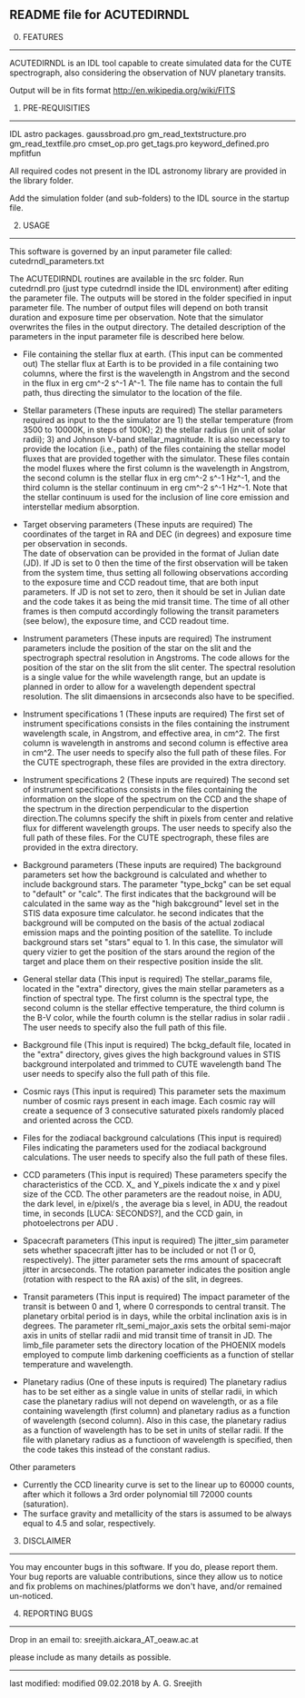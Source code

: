 

README file for ACUTEDIRNDL
---------------------------

0. FEATURES
-----------

ACUTEDIRNDL is an IDL tool capable to create simulated data for the CUTE spectrograph, also considering the observation of NUV planetary transits.

Output will be in fits format
http://en.wikipedia.org/wiki/FITS


1. PRE-REQUISITIES
------------------

IDL astro packages.
gaussbroad.pro
gm_read_textstructure.pro
gm_read_textfile.pro
cmset_op.pro
get_tags.pro
keyword_defined.pro
mpfitfun

All required codes not present in the IDL astronomy library are provided in the library folder.

Add the simulation folder (and sub-folders) to the IDL source in the startup file.

2. USAGE
--------
This software is governed by an input parameter file called: cutedrndl_parameters.txt

The ACUTEDIRNDL routines are available in the src folder. Run cutedrndl.pro (just type cutedrndl inside 
the IDL environment) after editing the parameter file.
The outputs will be stored in the folder specified in input parameter file. The number of output files will 
depend on both transit duration and exposure time per observation. Note that the simulator overwrites the 
files in the output directory. The detailed description of the parameters in the input parameter file is described here below.

- File containing the stellar flux at earth. (This input can be commented out)
The stellar flux at Earth is to be provided in a file containing two columns, where the first is the wavelength
in Angstrom and the second in the flux in erg cm^-2 s^-1 A^-1. The file name has to contain the full path, 
thus directing the simulator to the location of the file.

- Stellar parameters (These inputs are required)
The stellar parameters required as input to the the simulator are 1) the stellar temperature (from 3500 to 
10000K, in steps of 100K); 2) the stellar radius (in unit of solar radii); 3) and Johnson V-band stellar_magnitude. 
It is also necessary to provide the location (i.e., path) of the files containing the stellar model fluxes 
that are provided together with the simulator. These files contain the model fluxes where the first column 
is the wavelength in Angstrom, the second column is the stellar flux in erg cm^-2 s^-1 Hz^-1, and the third 
column is the stellar continuum in erg cm^-2 s^-1 Hz^-1. Note that the stellar continuum is used for the 
inclusion of line core emission and interstellar medium absorption.

- Target observing parameters (These inputs are required)
The coordinates of the target in RA and DEC (in degrees) and exposure time per observation in seconds.	
The date of observation can be provided in the format of Julian date (JD). If JD is set to 0 then the time 
of the first observation will be taken from the system time, thus setting all following observations 
according to the exposure time and CCD readout time, that are both input parameters. If JD is not set to 
zero, then it should be set in Julian date and the code takes it as being the mid transit time. The time of 
all other frames is then computd accordingly following the transit parameters (see below), the exposure time,
 and CCD readout time.

- Instrument parameters (These inputs are required)
The instrument parameters include the position of the star on the slit and the spectrograph spectral 
resolution in Angstroms. The code allows for the position of the star on the slit from the slit center. The spectral 
resolution is a single value for the while wavelength range, but an update is planned in order to allow for 
a wavelength dependent spectral resolution. The slit dimaensions in arcseconds also have to be specified.

- Instrument specifications 1 (These inputs are required)
The first set of instrument specifications consists in the files containing the instrument wavelength scale,
 in Angstrom, and effective area, in cm^2. The first column is wavelength in anstroms and second column is effective area in cm^2.
 The user needs to specify also the full path of these files. For the CUTE spectrograph, these files are 
 provided in the extra directory. 

- Instrument specifications 2 (These inputs are required)
The second set of instrument specifications consists in the files containing the information on the slope of
 the spectrum on the CCD and the shape of the spectrum in the direction perpendicular to the dispertion 
 direction.The columns specify the shift in pixels from center and relative flux for different wavelength 
 groups. The user needs to specify also the full path of these files. For the CUTE spectrograph, these files
 are provided in the extra directory.

- Background parameters (These inputs are required)
The background parameters set how the background is calculated and whether to include background stars. The
 parameter "type_bckg" can be set equal to "default" or "calc". The first indicates that the background will
 be calculated in the same way as the "high bakcground" level set in the STIS data exposure time calculator. 
 he second indicates that the background will be computed on the basis of the actual zodiacal emission maps and the pointing 
 position of the satellite. To include background stars set "stars" equal to 1. In this case, 
 the simulator will query vizier to get the position of the stars around the region of the target and place them on their 
 respective position inside the slit.

- General stellar data (This input is required)
The stellar_params file, located in the "extra" directory, gives the main stellar parameters as a finction 
of spectral type. The first column is the spectral type, the second column is the stellar effective 
temperature, the third column is the B-V color, while the fourth column is the stellar radius in solar radii
. The user needs to specify also the full path of this file.

- Background file (This input is required)
The bckg_default file, located in the "extra" directory, gives gives the high background values in
STIS background interpolated and trimmed to CUTE wavelength band The user needs to specify also the full 
path of this file.

- Cosmic rays (This input is required)
This parameter sets the maximum number of cosmic rays present in each image. Each cosmic ray will create a 
sequence of 3 consecutive saturated pixels randomly placed and oriented across the CCD.

- Files for the zodiacal background calculations (This input is required)
Files indicating the parameters used for the zodiacal background calculations. The user needs to specify 
also the full path of these files.

- CCD parameters (This input is required)
These parameters specify the characteristics of the CCD. X_ and Y_pixels indicate the x and y pixel size of
 the CCD. The other parameters are the readout noise, in ADU, the dark level, in e/pixel/s , the average bia
 s level, in ADU, the readout time, in seconds [LUCA: SECONDS?], and the CCD gain, in photoelectrons per ADU . 

- Spacecraft parameters (This input is required)
The jitter_sim parameter sets whether spacecraft jitter has to be included or not (1 or 0, respectively). 
The jitter parameter sets the rms amount of spacecraft jitter in arcseconds. The rotation parameter indicates
the position angle (rotation with respect to the RA axis) of the slit, in degrees.
	
- Transit parameters (This input is required)
The impact parameter of the transit is between 0 and 1, where 0 corresponds to central transit.
 The planetary orbital period is in days, while the orbital inclination axis is in degrees. The parameter 
 rlt_semi_major_axis sets the orbital semi-major axis in units of stellar radii and mid transit time of 
 transit in JD.  The limb_file parameter sets the directory location of the PHOENIX models employed to 
 compute limb darkening coefficients as a function of stellar temperature and wavelength.

- Planetary radius  (One of these inputs is required)
The planetary radius has to be set either as a single value in units of stellar radii, in which case the
planetary radius will not depend on wavelength, or as a file containing wavelength (first column) and 
planetary radius as a function of wavelength (second column). Also in this case, the planetary radius as a 
function of wavelength has to be set in units of stellar radii. If the file with planetary radius as a 
functioon of wavelength is specified, then the code takes this instead of the constant radius.

Other parameters
- Currently the CCD linearity curve is set to the linear up to 60000 counts, after which it follows a 3rd 
order polynomial till 72000 counts (saturation). 
- The surface gravity and metallicity of the stars is assumed to be always equal to 4.5 and solar, 
respectively.	
	

3. DISCLAIMER
-------------
You may encounter bugs in this software. If you do, please report them. Your bug
reports are valuable contributions, since they allow us to notice and fix
problems on machines/platforms we don't have, and/or remained un-noticed.


4. REPORTING BUGS
-----------------
Drop in an email to: sreejith.aickara_AT_oeaw.ac.at

please include as many details as possible.

-----------------------------------------------------------
last modified: modified 09.02.2018 by A. G. Sreejith
